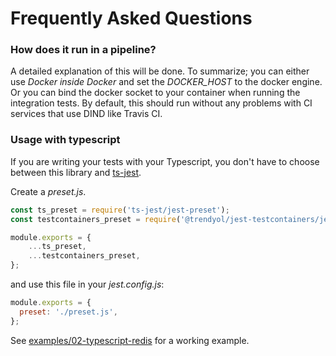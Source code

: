 # Frequently Asked Questions
### How does it run in a pipeline?
A detailed explanation of this will be done. To summarize; you can either use *Docker inside Docker* and set the *DOCKER_HOST* to the docker engine. Or you can bind the docker socket to your container when running the integration tests. By default, this should run without any problems with CI services that use DIND like Travis CI.
### Usage with typescript
If you are writing your tests with your Typescript, you don't have to choose between this library and [ts-jest](https://github.com/kulshekhar/ts-jest).

Create a *preset.js*. 
```js
const ts_preset = require('ts-jest/jest-preset');
const testcontainers_preset = require('@trendyol/jest-testcontainers/jest-preset');

module.exports = {
	...ts_preset,
	...testcontainers_preset,
};
```

and use this file in your *jest.config.js*:
```js
module.exports = {
  preset: './preset.js',
};
```

See [examples/02-typescript-redis](./examples/02-typescript-redis) for a working example.
